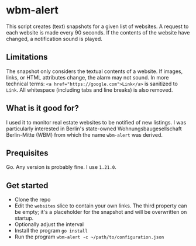# wbm-alert
This script creates (text) snapshots for a given list of websites. A request to each website is made every 90 seconds. If the contents of the website have changed, a notification sound is played.

## Limitations
The snapshot only considers the textual contents of a website. If images, links, or HTML attributes change, the alarm may not sound. In more technical terms: `<a href="https://google.com">Link</a>` is sanitized to `Link`. All whitespace (including tabs and line breaks) is also removed.

## What is it good for?
I used it to monitor real estate websites to be notified of new listings. I was particularly interested in Berlin's state-owned Wohnungsbaugesellschaft Berlin-Mitte (WBM) from which the name `wbm-alert` was derived.

## Prequisites
Go. Any version is probably fine. I use `1.21.0`.

## Get started
- Clone the repo
- Edit the `websites` slice to contain your own links. The third property can be empty; it's a placeholder for the snapshot and will be overwritten on startup.
- Optionally adjust the interval
- Install the program `go install`
- Run the program `wbm-alert -c ~/path/to/configuration.json`